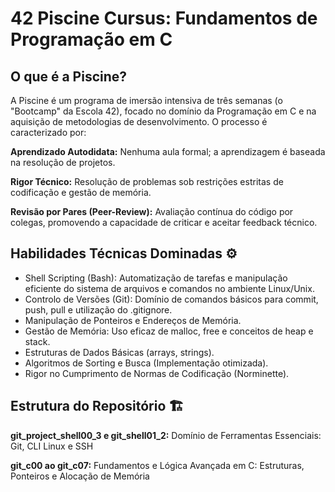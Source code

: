 # 42 Piscine Cursus: Fundamentos de Programação em C

##  O que é a Piscine?

A Piscine é um programa de imersão intensiva de três semanas (o "Bootcamp" da Escola 42), focado no domínio da Programação em C e na aquisição de metodologias de desenvolvimento. O processo é caracterizado por:

**Aprendizado Autodidata:** Nenhuma aula formal; a aprendizagem é baseada na resolução de projetos.

**Rigor Técnico:** Resolução de problemas sob restrições estritas de codificação e gestão de memória.

**Revisão por Pares (Peer-Review):** Avaliação contínua do código por colegas, promovendo a capacidade de criticar e aceitar feedback técnico.

## Habilidades Técnicas Dominadas ⚙️

- Shell Scripting (Bash): Automatização de tarefas e manipulação eficiente do sistema de arquivos e comandos no ambiente Linux/Unix.
- Controlo de Versões (Git): Domínio de comandos básicos para commit, push, pull e utilização do .gitignore.
- Manipulação de Ponteiros e Endereços de Memória.
- Gestão de Memória: Uso eficaz de malloc, free e conceitos de heap e stack.
- Estruturas de Dados Básicas (arrays, strings).
- Algoritmos de Sorting e Busca (Implementação otimizada).
- Rigor no Cumprimento de Normas de Codificação (Norminette).

## Estrutura do Repositório 🏗️

**git_project_shell00_3 e git_shell01_2:** Domínio de Ferramentas Essenciais: Git, CLI Linux e SSH

**git_c00 ao git_c07:** Fundamentos e Lógica Avançada em C: Estruturas, Ponteiros e Alocação de Memória
